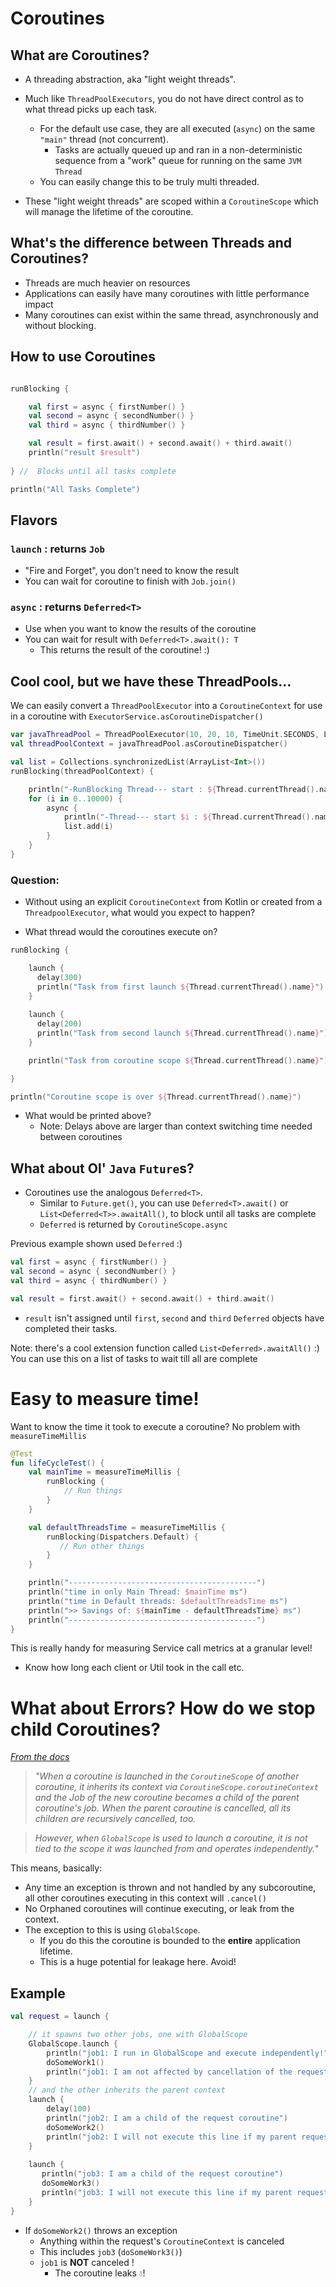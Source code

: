 # Coroutines

## What are Coroutines?

- A threading abstraction, aka "light weight threads". 
 - Much like `ThreadPoolExecutors`, you 
do not have direct control as to what thread picks up each task. 
   - For the default use case, 
 they are all executed (`async`) on the same `"main"` thread (not concurrent).
     - Tasks are actually queued up and ran in a non-deterministic sequence from a "work" queue for running on the same `JVM` `Thread`
   - You can easily change this to be truly multi threaded.  
  
 - These "light weight threads" are scoped within a `CoroutineScope`
which will manage the lifetime of the coroutine.

## What's the difference between Threads and Coroutines?
- Threads are much heavier on resources
- Applications can easily have many coroutines with little performance impact
- Many coroutines can exist within the same thread, asynchronously and without blocking. 

## How to use Coroutines

```kotlin

runBlocking {

    val first = async { firstNumber() }
    val second = async { secondNumber() }
    val third = async { thirdNumber() }

    val result = first.await() + second.await() + third.await()
    println("result $result")
    
} //  Blocks until all tasks complete 

println("All Tasks Complete")

```

## Flavors

### `launch` : returns `Job`

- "Fire and Forget", you don't need to know the result
- You can wait for coroutine to finish with `Job.join()`

### `async` : returns `Deferred<T>`

- Use when you want to know the results of the coroutine
- You can wait for result with `Deferred<T>.await(): T`
  - This returns the result of the coroutine! :)

## Cool cool, but we have these ThreadPools...

We can easily convert a `ThreadPoolExecutor` into a `CoroutineContext` for use in a coroutine
with  `ExecutorService.asCoroutineDispatcher()`

```kotlin
var javaThreadPool = ThreadPoolExecutor(10, 20, 10, TimeUnit.SECONDS, LinkedBlockingQueue())
val threadPoolContext = javaThreadPool.asCoroutineDispatcher()

val list = Collections.synchronizedList(ArrayList<Int>())
runBlocking(threadPoolContext) {

    println("-RunBlocking Thread--- start : ${Thread.currentThread().name}")
    for (i in 0..10000) {
        async {
            println("-Thread--- start $i : ${Thread.currentThread().name}")
            list.add(i)
        }
    }
}
```

### Question:
 
- Without using an explicit `CoroutineContext` from Kotlin or created from a `ThreadpoolExecutor`, what would you expect to happen?  

- What thread would the coroutines execute on?

```kotlin
runBlocking {

    launch {
      delay(300)
      println("Task from first launch ${Thread.currentThread().name}")
    }
    
    launch {
      delay(200)
      println("Task from second launch ${Thread.currentThread().name}")
    }

    println("Task from coroutine scope ${Thread.currentThread().name}") 

}

println("Coroutine scope is over ${Thread.currentThread().name}") 
```

- What would be printed above? 
  - Note: Delays above are larger than context switching time needed between coroutines

## What about Ol' `Java` `Future`s?

- Coroutines use the analogous `Deferred<T>`.  
  - Similar to `Future.get()`, 
you can use `Deferred<T>.await()` or `List<Deferred<T>>.awaitAll()`, to block until all tasks are complete
  - `Deferred` is returned by `CoroutineScope.async`

Previous example shown used `Deferred` :)

```kotlin
val first = async { firstNumber() }
val second = async { secondNumber() }
val third = async { thirdNumber() }

val result = first.await() + second.await() + third.await()
```

- `result` isn't assigned until `first`, `second` and `third` `Deferred` objects have completed their tasks.

Note: there's a cool extension function called `List<Deferred>.awaitAll()` :) You can use this on a list of tasks to wait till all are complete


# Easy to measure time!

Want to know the time it took to execute a coroutine?  No problem with `measureTimeMillis`

```kotlin
@Test
fun lifeCycleTest() {
    val mainTime = measureTimeMillis {
        runBlocking {
            // Run things
        }
    }

    val defaultThreadsTime = measureTimeMillis {
        runBlocking(Dispatchers.Default) {
           // Run other things
        }
    }

    println("------------------------------------------")
    println("time in only Main Thread: $mainTime ms")
    println("time in Default threads: $defaultThreadsTime ms")
    println(">> Savings of: ${mainTime - defaultThreadsTime} ms")
    println("------------------------------------------")
}
```

This is really handy for measuring Service call metrics at a granular level!

- Know how long each client or Util took in the call etc.


# What about Errors? How do we stop child Coroutines?

*[From the docs](https://kotlinlang.org/docs/reference/coroutines/coroutine-context-and-dispatchers.html#children-of-a-coroutine)* 

>*"When a coroutine is launched in the `CoroutineScope` of another coroutine, it inherits its context via `CoroutineScope.coroutineContext` and the Job of the new coroutine becomes a child of the parent coroutine's job. When the parent coroutine is cancelled, all its children are recursively cancelled, too.*

>*However, when `GlobalScope` is used to launch a coroutine, it is not tied to the scope it was launched from and operates independently.*"


This means, basically:
- Any time an exception is thrown and not handled by any subcoroutine, all other coroutines executing in this context will `.cancel()`
- No Orphaned coroutines will continue executing, or leak from the context.
- The exception to this is using `GlobalScope`.
  - If you do this the coroutine is bounded to the **entire** application lifetime.  
  - This is a huge potential for leakage here.  Avoid!
  
## Example
  
```kotlin
val request = launch {

    // it spawns two other jobs, one with GlobalScope
    GlobalScope.launch {
        println("job1: I run in GlobalScope and execute independently!")
        doSomeWork1()
        println("job1: I am not affected by cancellation of the request")
    }
    // and the other inherits the parent context
    launch {
        delay(100)
        println("job2: I am a child of the request coroutine")
        doSomeWork2()
        println("job2: I will not execute this line if my parent request is cancelled")
    }
    
    launch {
       println("job3: I am a child of the request coroutine")
       doSomeWork3()
       println("job3: I will not execute this line if my parent request is cancelled")
    }
}
```

- If `doSomeWork2()` throws an exception
  - Anything within the request's `CoroutineContext` is canceled
  - This includes `job3` (`doSomeWork3()`)
  - `job1` is **NOT** canceled ! 
    - The coroutine leaks 💧!
  
